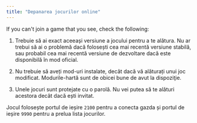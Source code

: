 ```yaml
---
title: "Depanarea jocurilor online"
---
```


If you can't join a game that you see, check the following:

1. Trebuie să ai exact aceeași versiune a jocului pentru a te alătura. Nu ar trebui să ai o problemă dacă folosești cea mai recentă versiune stabilă, sau probabil cea mai recentă versiune de dezvoltare dacă este disponibilă în mod oficial.

2. Nu trebuie să aveți mod-uri instalate, decât dacă vă alăturați unui joc modificat. Modurile-hartă sunt de obicei bune de avut la dispoziţie.

3. Unele jocuri sunt protejate cu o parolă. Nu vei putea să te alături acestora decât dacă ești invitat.

Jocul folosește portul de ieșire `2100` pentru a conecta gazda și portul de ieșire `9990` pentru a prelua lista jocurilor.
